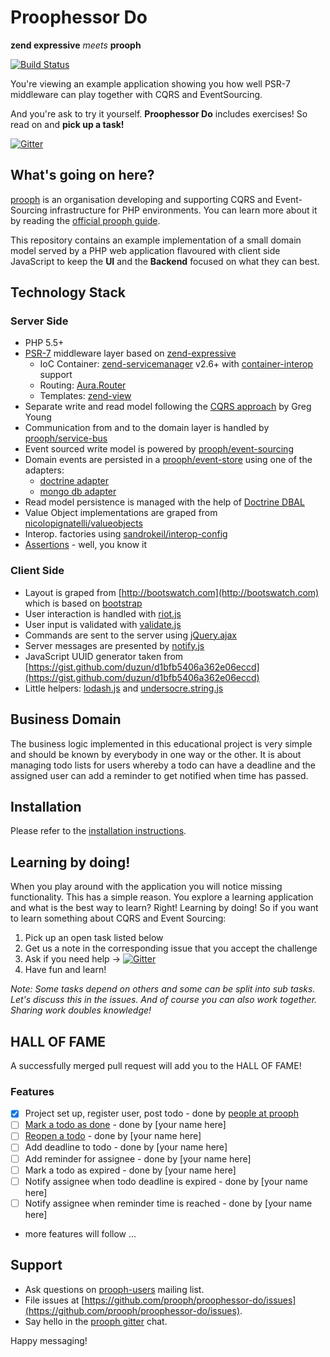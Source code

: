 # Proophessor Do
**zend expressive** *meets* **prooph**

[![Build Status](https://travis-ci.org/prooph/proophessor-do.svg)](https://travis-ci.org/prooph/proophessor-do)

You're viewing an example application showing you how well PSR-7 middleware can play together with CQRS and EventSourcing.

And you're ask to try it yourself. **Proophessor Do** includes exercises! So read on and **pick up a task!**

[![Gitter](https://badges.gitter.im/Join%20Chat.svg)](https://gitter.im/prooph/improoph)

## What's going on here?

[prooph](https://github.com/prooph) is an organisation developing and supporting CQRS and Event-Sourcing infrastructure for PHP environments.
You can learn more about it by reading the [official prooph guide](http://prooph.github.io/proophessor/).

This repository contains an example implementation of a small domain model served by a PHP web application flavoured with client side JavaScript
to keep the **UI** and the **Backend** focused on what they can best.

## Technology Stack

### Server Side
- PHP 5.5+
- [PSR-7](http://www.php-fig.org/psr/psr-7/) middleware layer based on [zend-expressive](https://github.com/zendframework/zend-expressive)
  - IoC Container: [zend-servicemanager](https://github.com/zendframework/zend-servicemanager) v2.6+ with [container-interop](https://github.com/container-interop/container-interop) support
  - Routing: [Aura.Router](https://github.com/auraphp/Aura.Router)
  - Templates: [zend-view](https://github.com/zendframework/zend-view)
- Separate write and read model following the [CQRS approach](https://cqrs.files.wordpress.com/2010/11/cqrs_documents.pdf) by Greg Young
- Communication from and to the domain layer is handled by [prooph/service-bus](https://github.com/prooph/service-bus)
- Event sourced write model is powered by [prooph/event-sourcing](https://github.com/prooph/event-sourcing)
- Domain events are persisted in a [prooph/event-store](https://github.com/prooph/event-store) using one of the adapters:
  - [doctrine adapter](https://github.com/prooph/event-store-doctrine-adapter)
  - [mongo db adapter](https://github.com/prooph/event-store-mongodb-adapter)
- Read model persistence is managed with the help of [Doctrine DBAL](https://github.com/doctrine/dbal)
- Value Object implementations are graped from [nicolopignatelli/valueobjects](https://github.com/nicolopignatelli/valueobjects)
- Interop. factories using [sandrokeil/interop-config](https://github.com/sandrokeil/interop-config)
- [Assertions](https://github.com/beberlei/assert) - well, you know it

### Client Side
- Layout is graped from [http://bootswatch.com](http://bootswatch.com) which is based on [bootstrap](http://getbootstrap.com/)
- User interaction is handled with [riot.js](http://riotjs.com/)
- User input is validated with [validate.js](http://rickharrison.github.io/validate.js/)
- Commands are sent to the server using [jQuery.ajax](https://jquery.com/)
- Server messages are presented by [notify.js](http://notifyjs.com/)
- JavaScript UUID generator taken from [https://gist.github.com/duzun/d1bfb5406a362e06eccd](https://gist.github.com/duzun/d1bfb5406a362e06eccd)
- Little helpers: [lodash.js](https://lodash.com/) and [undersocre.string.js](http://gabceb.github.io/underscore.string.site/)

## Business Domain

The business logic implemented in this educational project is very simple and should be known by everybody in one way or the other.
It is about managing todo lists for users whereby a todo can have a deadline and the assigned user can add a reminder to get notified when
time has passed.

## Installation

Please refer to the [installation instructions](docs/installation.md).

## Learning by doing!

When you play around with the application you will notice missing functionality. This has a simple reason. You explore
a learning application and what is the best way to learn? Right! Learning by doing! So if you want to learn something about
CQRS and Event Sourcing:

1. Pick up an open task listed below
2. Get us a note in the corresponding issue that you accept the challenge
3. Ask if you need help -> [![Gitter](https://badges.gitter.im/Join%20Chat.svg)](https://gitter.im/prooph/improoph)
4. Have fun and learn!


*Note: Some tasks depend on others and some can be split into sub tasks. Let's discuss this in the issues. And of course you
can also work together. Sharing work doubles knowledge!*

## HALL OF FAME

A successfully merged pull request will add you to the HALL OF FAME!

### Features

- [x] Project set up, register user, post todo - done by [people at prooph](https://github.com/orgs/prooph/people)
- [ ] [Mark a todo as done](https://github.com/prooph/proophessor-do/issues/1) - done by [your name here]
- [ ] [Reopen a todo](https://github.com/prooph/proophessor-do/issues/2) - done by [your name here]
- [ ] Add deadline to todo - done by [your name here]
- [ ] Add reminder for assignee - done by [your name here]
- [ ] Mark a todo as expired - done by [your name here]
- [ ] Notify assignee when todo deadline is expired - done by [your name here]
- [ ] Notify assignee when reminder time is reached - done by [your name here]
- more features will follow ...

## Support

- Ask questions on [prooph-users](https://groups.google.com/forum/?hl=de#!forum/prooph) mailing list.
- File issues at [https://github.com/prooph/proophessor-do/issues](https://github.com/prooph/proophessor-do/issues).
- Say hello in the [prooph gitter](https://gitter.im/prooph/improoph) chat.

Happy messaging!
